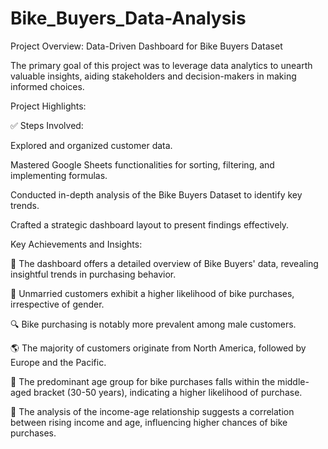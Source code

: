 # Bike_Buyers_Data-Analysis

Project Overview: Data-Driven Dashboard for Bike Buyers Dataset

The primary goal of this project was to leverage data analytics to unearth valuable insights, aiding stakeholders and decision-makers in making informed choices.

Project Highlights:

✅ Steps Involved:

Explored and organized customer data.

Mastered Google Sheets functionalities for sorting, filtering, and implementing formulas.

Conducted in-depth analysis of the Bike Buyers Dataset to identify key trends.

Crafted a strategic dashboard layout to present findings effectively.

Key Achievements and Insights:

👣 The dashboard offers a detailed overview of Bike Buyers' data, revealing insightful trends in purchasing behavior.

📍 Unmarried customers exhibit a higher likelihood of bike purchases, irrespective of gender.

🔍 Bike purchasing is notably more prevalent among male customers.

🌎 The majority of customers originate from North America, followed by Europe and the Pacific.

📆 The predominant age group for bike purchases falls within the middle-aged bracket (30-50 years), indicating a higher 
likelihood of purchase.

💸 The analysis of the income-age relationship suggests a correlation between rising income and age, influencing higher chances of bike purchases.
